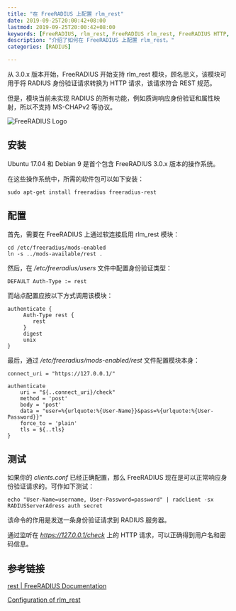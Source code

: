 ```yaml
---
title: "在 FreeRADIUS 上配置 rlm_rest"
date: 2019-09-25T20:00:42+08:00
lastmod: 2019-09-25T20:00:42+08:00
keywords: [FreeRADIUS, rlm_rest, FreeRADIUS rlm_rest, FreeRADIUS HTTP, FreeRADIUS REST]
description: "介绍了如何在 FreeRADIUS 上配置 rlm_rest。"
categories: [RADIUS]

---
```


从 3.0.x 版本开始，FreeRADIUS 开始支持 rlm_rest 模块，顾名思义，该模块可用于将 RADIUS 身份验证请求转换为 HTTP 请求，该请求符合 REST 规范。

但是，模块当前未实现 RADIUS 的所有功能，例如质询响应身份验证和属性映射，所以不支持 MS-CHAPv2 等协议。

<!--more-->

![FreeRADIUS Logo](/images/config-rlm_rest-on-freeradius/freeradius-logo.webp "FreeRADIUS Logo")

## 安装

Ubuntu 17.04 和 Debian 9 是首个包含 FreeRADIUS 3.0.x 版本的操作系统。

在这些操作系统中，所需的软件包可以如下安装：

```shell
sudo apt-get install freeradius freeradius-rest
```

## 配置

首先，需要在 FreeRADIUS 上通过软连接启用 rlm_rest 模块：

```shell
cd /etc/freeradius/mods-enabled
ln -s ../mods-available/rest .
```

然后，在 */etc/freeradius/users* 文件中配置身份验证类型：

```text
DEFAULT Auth-Type := rest
```

而站点配置应按以下方式调用该模块：

```text
authenticate {
     Auth-Type rest {
        rest
     }
     digest
     unix
}
```

最后，通过 */etc/freeradius/mods-enabled/rest* 文件配置模块本身：

```text
connect_uri = "https://127.0.0.1/"

authenticate
    uri = "${..connect_uri}/check"
    method = 'post'
    body = 'post'
    data = "user=%{urlquote:%{User-Name}}&pass=%{urlquote:%{User-Password}}"
    force_to = 'plain'
    tls = ${..tls}
}
```

## 测试

如果你的 *clients.conf* 已经正确配置，那么 FreeRADIUS 现在是可以正常响应身份验证请求的。可作如下测试：

```shell
echo "User-Name=username, User-Password=password" | radclient -sx RADIUSServerAdress auth secret
```

该命令的作用是发送一条身份验证请求到 RADIUS 服务器。

通过监听在 *https://127.0.0.1/check* 上的 HTTP 请求，可以正确得到用户名和密码信息。

## 参考链接

[rest | FreeRADIUS Documentation](https://networkradius.com/doc/current/raddb/mods-available/rest.html "rest | FreeRADIUS Documentation")

[Configuration of rlm_rest](https://privacyidea.readthedocs.io/en/latest/application_plugins/rlm_rest.html "Configuration of rlm_rest")
